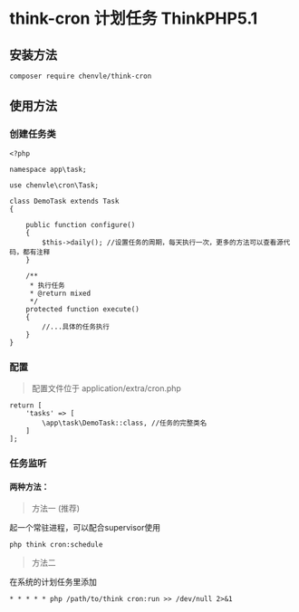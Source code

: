 # think-cron 计划任务   ThinkPHP5.1

## 安装方法
```
composer require chenvle/think-cron
```

## 使用方法

### 创建任务类

```
<?php

namespace app\task;

use chenvle\cron\Task;

class DemoTask extends Task
{

    public function configure()
    {
        $this->daily(); //设置任务的周期，每天执行一次，更多的方法可以查看源代码，都有注释
    }

    /**
     * 执行任务
     * @return mixed
     */
    protected function execute()
    {
        //...具体的任务执行
    }
}

```

### 配置
> 配置文件位于 application/extra/cron.php

```
return [
    'tasks' => [
        \app\task\DemoTask::class, //任务的完整类名
    ]
];
```

### 任务监听

#### 两种方法：

> 方法一 (推荐)

起一个常驻进程，可以配合supervisor使用
~~~
php think cron:schedule
~~~

> 方法二

在系统的计划任务里添加
~~~
* * * * * php /path/to/think cron:run >> /dev/null 2>&1
~~~
